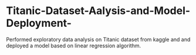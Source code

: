 # Titanic-Dataset-Aalysis-and-Model-Deployment-
Performed exploratory data analysis on Titanic dataset from kaggle and and deployed a model based on linear regression algorithm.
